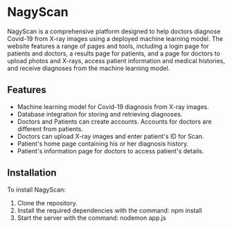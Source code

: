 # NagyScan
NagyScan is a comprehensive platform designed to help doctors diagnose Covid-19 from X-ray images using a deployed machine learning model.
The website features a range of pages and tools, including a login page for patients and doctors, a results page for patients, and a page for doctors to upload photos and X-rays, access patient information and medical histories, and receive diagnoses from the machine learning model.

<h2>Features</h2>
<ul>
<li>Machine learning model for Covid-19 diagnosis from X-ray images.</li>
<li>Database integration for storing and retrieving diagnoses.</li>
<li>Doctors and Patients can create accounts. Accounts for doctors are different from patients.</li>
<li>Doctors can upload X-ray images and enter patient's ID for Scan.</li>
<li>Patient's home page containing his or her diagnosis history.</li>
<li>Patient's information page for doctors to access patient's details.</li> 
</ul>

<h2>Installation</h2> 
To install NagyScan: 
<ol>
<li>Clone the repository.</li>
<li>Install the required dependencies with the command: npm install </li>
<li>Start the server with the command: nodemon app.js </li>
</ol>

